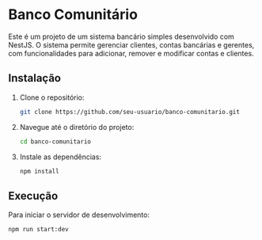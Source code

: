 # Banco Comunitário

Este é um projeto de um sistema bancário simples desenvolvido com NestJS. O sistema permite gerenciar clientes, contas bancárias e gerentes, com funcionalidades para adicionar, remover e modificar contas e clientes.



## Instalação

1. Clone o repositório:

    ```bash
    git clone https://github.com/seu-usuario/banco-comunitario.git
    ```

2. Navegue até o diretório do projeto:

    ```bash
    cd banco-comunitario
    ```

3. Instale as dependências:

    ```bash
    npm install
    ```

## Execução

Para iniciar o servidor de desenvolvimento:

```bash
npm run start:dev
